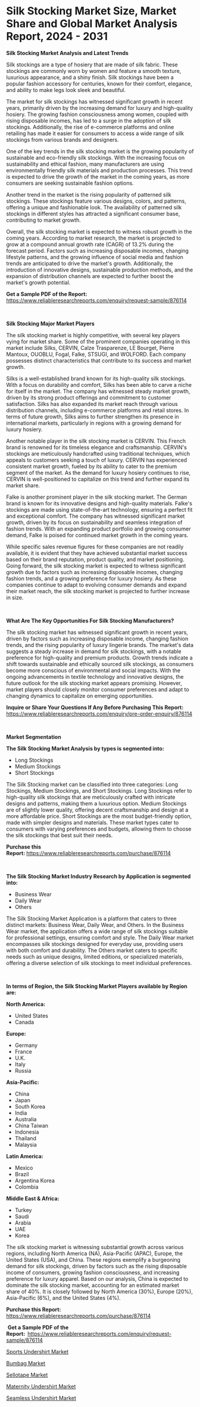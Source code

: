 <p><h1>Silk Stocking Market Size, Market Share and Global Market Analysis Report, 2024 - 2031</h1></p><p><strong>Silk Stocking Market Analysis and Latest Trends</strong></p>
<p><p>Silk stockings are a type of hosiery that are made of silk fabric. These stockings are commonly worn by women and feature a smooth texture, luxurious appearance, and a shiny finish. Silk stockings have been a popular fashion accessory for centuries, known for their comfort, elegance, and ability to make legs look sleek and beautiful.</p><p>The market for silk stockings has witnessed significant growth in recent years, primarily driven by the increasing demand for luxury and high-quality hosiery. The growing fashion consciousness among women, coupled with rising disposable incomes, has led to a surge in the adoption of silk stockings. Additionally, the rise of e-commerce platforms and online retailing has made it easier for consumers to access a wide range of silk stockings from various brands and designers.</p><p>One of the key trends in the silk stocking market is the growing popularity of sustainable and eco-friendly silk stockings. With the increasing focus on sustainability and ethical fashion, many manufacturers are using environmentally friendly silk materials and production processes. This trend is expected to drive the growth of the market in the coming years, as more consumers are seeking sustainable fashion options.</p><p>Another trend in the market is the rising popularity of patterned silk stockings. These stockings feature various designs, colors, and patterns, offering a unique and fashionable look. The availability of patterned silk stockings in different styles has attracted a significant consumer base, contributing to market growth.</p><p>Overall, the silk stocking market is expected to witness robust growth in the coming years. According to market research, the market is projected to grow at a compound annual growth rate (CAGR) of 13.2% during the forecast period. Factors such as increasing disposable incomes, changing lifestyle patterns, and the growing influence of social media and fashion trends are anticipated to drive the market's growth. Additionally, the introduction of innovative designs, sustainable production methods, and the expansion of distribution channels are expected to further boost the market's growth potential.</p></p>
<p><strong>Get a Sample PDF of the Report:&nbsp;</strong> <a href="https://www.reliableresearchreports.com/enquiry/request-sample/876114">https://www.reliableresearchreports.com/enquiry/request-sample/876114</a></p>
<p>&nbsp;</p>
<p><strong>Silk Stocking Major Market Players</strong></p>
<p><p>The silk stocking market is highly competitive, with several key players vying for market share. Some of the prominent companies operating in this market include Silks, CERVIN, Calze Trasparenze, LE Bourget, Pierre Mantoux, OUOBLU, Fogal, Falke, STSUGI, and WOLFORD. Each company possesses distinct characteristics that contribute to its success and market growth.</p><p>Silks is a well-established brand known for its high-quality silk stockings. With a focus on durability and comfort, Silks has been able to carve a niche for itself in the market. The company has witnessed steady market growth, driven by its strong product offerings and commitment to customer satisfaction. Silks has also expanded its market reach through various distribution channels, including e-commerce platforms and retail stores. In terms of future growth, Silks aims to further strengthen its presence in international markets, particularly in regions with a growing demand for luxury hosiery.</p><p>Another notable player in the silk stocking market is CERVIN. This French brand is renowned for its timeless elegance and craftsmanship. CERVIN's stockings are meticulously handcrafted using traditional techniques, which appeals to customers seeking a touch of luxury. CERVIN has experienced consistent market growth, fueled by its ability to cater to the premium segment of the market. As the demand for luxury hosiery continues to rise, CERVIN is well-positioned to capitalize on this trend and further expand its market share.</p><p>Falke is another prominent player in the silk stocking market. The German brand is known for its innovative designs and high-quality materials. Falke's stockings are made using state-of-the-art technology, ensuring a perfect fit and exceptional comfort. The company has witnessed significant market growth, driven by its focus on sustainability and seamless integration of fashion trends. With an expanding product portfolio and growing consumer demand, Falke is poised for continued market growth in the coming years.</p><p>While specific sales revenue figures for these companies are not readily available, it is evident that they have achieved substantial market success based on their brand reputation, product quality, and market positioning. Going forward, the silk stocking market is expected to witness significant growth due to factors such as increasing disposable incomes, changing fashion trends, and a growing preference for luxury hosiery. As these companies continue to adapt to evolving consumer demands and expand their market reach, the silk stocking market is projected to further increase in size.</p></p>
<p>&nbsp;</p>
<p><strong>What Are The Key Opportunities For Silk Stocking Manufacturers?</strong></p>
<p><p>The silk stocking market has witnessed significant growth in recent years, driven by factors such as increasing disposable income, changing fashion trends, and the rising popularity of luxury lingerie brands. The market's data suggests a steady increase in demand for silk stockings, with a notable preference for high-quality and premium products. Growth trends indicate a shift towards sustainable and ethically sourced silk stockings, as consumers become more conscious of environmental and social impacts. With the ongoing advancements in textile technology and innovative designs, the future outlook for the silk stocking market appears promising. However, market players should closely monitor consumer preferences and adapt to changing dynamics to capitalize on emerging opportunities.</p></p>
<p><strong>Inquire or Share Your Questions If Any Before Purchasing This Report:</strong> <a href="https://www.reliableresearchreports.com/enquiry/pre-order-enquiry/876114">https://www.reliableresearchreports.com/enquiry/pre-order-enquiry/876114</a></p>
<p>&nbsp;</p>
<p><strong>Market Segmentation</strong></p>
<p><strong>The Silk Stocking Market Analysis by types is segmented into:</strong></p>
<p><ul><li>Long Stockings</li><li>Medium Stockings</li><li>Short Stockings</li></ul></p>
<p><p>The Silk Stocking market can be classified into three categories: Long Stockings, Medium Stockings, and Short Stockings. Long Stockings refer to high-quality silk stockings that are meticulously crafted with intricate designs and patterns, making them a luxurious option. Medium Stockings are of slightly lower quality, offering decent craftsmanship and design at a more affordable price. Short Stockings are the most budget-friendly option, made with simpler designs and materials. These market types cater to consumers with varying preferences and budgets, allowing them to choose the silk stockings that best suit their needs.</p></p>
<p><strong>Purchase this Report:&nbsp;</strong><a href="https://www.reliableresearchreports.com/purchase/876114">https://www.reliableresearchreports.com/purchase/876114</a></p>
<p>&nbsp;</p>
<p><strong>The Silk Stocking Market Industry Research by Application is segmented into:</strong></p>
<p><ul><li>Business Wear</li><li>Daily Wear</li><li>Others</li></ul></p>
<p><p>The Silk Stocking Market Application is a platform that caters to three distinct markets: Business Wear, Daily Wear, and Others. In the Business Wear market, the application offers a wide range of silk stockings suitable for professional settings, ensuring comfort and style. The Daily Wear market encompasses silk stockings designed for everyday use, providing users with both comfort and durability. The Others market caters to specific needs such as unique designs, limited editions, or specialized materials, offering a diverse selection of silk stockings to meet individual preferences.</p></p>
<p>&nbsp;</p>
<p><strong>In terms of Region, the Silk Stocking Market Players available by Region are:</strong></p>
<p>
    <p> <strong> North America: </strong>
        <ul>
            <li>United States</li>
            <li>Canada</li>
        </ul>
        </p> 
    <p> <strong> Europe: </strong>
        <ul>
            <li>Germany</li>
            <li>France</li>
            <li>U.K.</li>
            <li>Italy</li>
            <li>Russia</li>
        </ul>
        </p> 
    <p> <strong> Asia-Pacific: </strong>
        <ul>
            <li>China</li>
            <li>Japan</li>
            <li>South Korea</li>
            <li>India</li>
            <li>Australia</li>
            <li>China Taiwan</li>
            <li>Indonesia</li>
            <li>Thailand</li>
            <li>Malaysia</li>
        </ul>
        </p> 
    <p> <strong> Latin America: </strong>
        <ul>
            <li>Mexico</li>
            <li>Brazil</li>
            <li>Argentina Korea</li>
            <li>Colombia</li>
        </ul>
        </p> 
    <p> <strong> Middle East & Africa: </strong>
        <ul>
            <li>Turkey</li>
            <li>Saudi</li>
            <li>Arabia</li>
            <li>UAE</li>
            <li>Korea</li>
        </ul>
    </p>
    </p>
<p><p>The silk stocking market is witnessing substantial growth across various regions, including North America (NA), Asia-Pacific (APAC), Europe, the United States (USA), and China. These regions exemplify a burgeoning demand for silk stockings, driven by factors such as the rising disposable income of consumers, growing fashion consciousness, and increasing preference for luxury apparel. Based on our analysis, China is expected to dominate the silk stocking market, accounting for an estimated market share of 40%. It is closely followed by North America (30%), Europe (20%), Asia-Pacific (6%), and the United States (4%).</p></p>
<p><strong>Purchase this Report: </strong><a href="https://www.reliableresearchreports.com/purchase/876114">https://www.reliableresearchreports.com/purchase/876114</a></p>
<p>&nbsp;<strong>Get a Sample PDF of the Report:&nbsp;&nbsp;</strong><a href="https://www.reliableresearchreports.com/enquiry/request-sample/876114">https://www.reliableresearchreports.com/enquiry/request-sample/876114</a></p>
<p><strong></strong></p>
<p><p><a href="https://medium.com/@santosh.reportprime/sports-undershirt-market-the-key-to-successful-business-strategy-forecast-till-2031-12cdb2962e3c">Sports Undershirt Market</a></p><p><a href="https://medium.com/@santosh.reportprime/bumbag-market-size-cagr-trends-2024-2030-3d4e3f7c826d">Bumbag Market</a></p><p><a href="https://medium.com/@santosh.reportprime/sellotape-market-research-report-its-history-and-forecast-2024-to-2031-4dd60528bcc1">Sellotape Market</a></p><p><a href="https://medium.com/@santosh.reportprime/maternity-undershirt-market-trends-and-market-analysis-forecasted-for-period-2024-2031-2c191148c302">Maternity Undershirt Market</a></p><p><a href="https://medium.com/@santosh.reportprime/seamless-undershirt-market-size-market-outlook-and-market-forecast-2024-to-2031-c0bc55910361">Seamless Undershirt Market</a></p></p>